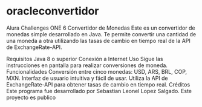 # oracleconvertidor
Alura Challenges ONE 6
Convertidor de Monedas
Este es un convertidor de monedas simple desarrollado en Java. Te permite convertir una cantidad de una moneda a otra utilizando las tasas de cambio en tiempo real de la API de ExchangeRate-API.

Requisitos
Java 8 o superior
Conexión a Internet
Uso
Sigue las instrucciones en pantalla para realizar conversiones de moneda.
Funcionalidades
Conversión entre cinco monedas: USD, ARS, BRL, COP, MXN.
Interfaz de usuario intuitiva y fácil de usar.
Utiliza la API de ExchangeRate-API para obtener tasas de cambio en tiempo real.
Créditos
Este programa fue desarrollado por Sebastian Leonel Lopez Salgado.
Este proyecto es publico
